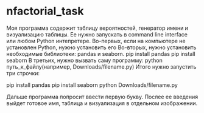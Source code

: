 # nfactorial_task
Моя программа содержит таблицу вероятностей, генератор имени и визуализацию таблицы. 
Ее нужно запускать в command line interface или любом Python интепретере.
Во-первых, если на компьютере не установлен Python, нужно установить его
Во-вторых, нужно установить необходимые библиотеки: pandas и seaborn.
pip install pandas
pip install seaborn
В третьих, нужно вызвать саму программу:
python путь_к_файлу(например, Downloads/filename.py)
Итого нужно запустить три строчки:

pip install pandas
pip install seaborn
python Downloads/filename.py

Дальше программа попросит ввести первую букву. Послее ее введения выйдет готовое имя, таблица и визуализация в отдельном изображении.
